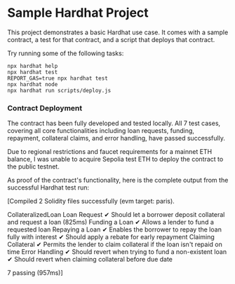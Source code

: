 # Sample Hardhat Project

This project demonstrates a basic Hardhat use case. It comes with a sample contract, a test for that contract, and a script that deploys that contract.

Try running some of the following tasks:

```shell
npx hardhat help
npx hardhat test
REPORT_GAS=true npx hardhat test
npx hardhat node
npx hardhat run scripts/deploy.js
```
### Contract Deployment

The contract has been fully developed and tested locally. All 7 test cases, covering all core functionalities including loan requests, funding, repayment, collateral claims, and error handling, have passed successfully.

Due to regional restrictions and faucet requirements for a mainnet ETH balance, I was unable to acquire Sepolia test ETH to deploy the contract to the public testnet.

As proof of the contract's functionality, here is the complete output from the successful Hardhat test run:

[Compiled 2 Solidity files successfully (evm target: paris).


  CollateralizedLoan
    Loan Request
      ✔ Should let a borrower deposit collateral and request a loan (825ms)
    Funding a Loan
      ✔ Allows a lender to fund a requested loan
    Repaying a Loan
      ✔ Enables the borrower to repay the loan fully with interest
      ✔ Should apply a rebate for early repayment
    Claiming Collateral
      ✔ Permits the lender to claim collateral if the loan isn't repaid on time
    Error Handling
      ✔ Should revert when trying to fund a non-existent loan
      ✔ Should revert when claiming collateral before due date


  7 passing (957ms)]
